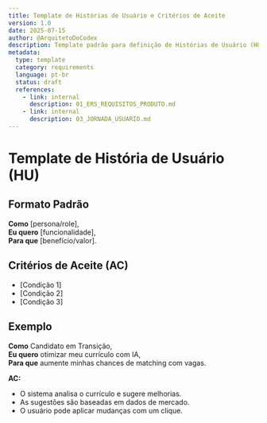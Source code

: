 ```yaml
---
title: Template de Histórias de Usuário e Critérios de Aceite
version: 1.0
date: 2025-07-15
author: @ArquitetoDoCodex
description: Template padrão para definição de Histórias de Usuário (HU) e Critérios de Aceite (AC) no [NOME_DO_PROJETO].
metadata:
  type: template
  category: requirements
  language: pt-br
  status: draft
  references:
    - link: internal
      description: 01_ERS_REQUISITOS_PRODUTO.md
    - link: internal
      description: 03_JORNADA_USUARIO.md
---
```


# Template de História de Usuário (HU)

## Formato Padrão
**Como** [persona/role],  
**Eu quero** [funcionalidade],  
**Para que** [benefício/valor].

## Critérios de Aceite (AC)
- [Condição 1]
- [Condição 2]
- [Condição 3]

## Exemplo
**Como** Candidato em Transição,  
**Eu quero** otimizar meu currículo com IA,  
**Para que** aumente minhas chances de matching com vagas.

**AC:**
- O sistema analisa o currículo e sugere melhorias.
- As sugestões são baseadas em dados de mercado.
- O usuário pode aplicar mudanças com um clique.